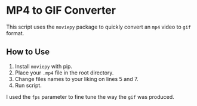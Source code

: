 # MP4 to GIF Converter

This script uses the `moviepy` package to quickly convert an `mp4` video to `gif` format.

## How to Use

1. Install `moviepy` with pip.
2. Place your `.mp4` file in the root directory.
3. Change files names to your liking on lines 5 and 7.
4. Run script.

I used the `fps` parameter to fine tune the way the `gif` was produced.
